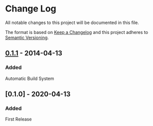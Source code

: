 # Change Log
All notable changes to this project will be documented in this file.

The format is based on [Keep a Changelog](http://keepachangelog.com/)
and this project adheres to [Semantic Versioning](http://semver.org/).

## [0.1.1] - 2014-04-13
### Added
Automatic Build System
## [0.1.0] - 2020-04-13
### Added
First Release

[0.1.1]:https://github.com/olivierlacan/keep-a-changelog/compare/v0.1.1...HEAD
